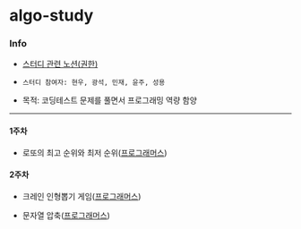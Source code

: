 # algo-study

### Info

- [스터디 관련 노션(권한)](https://www.notion.so/e20a13ddb2f54d598c29da2304384fea)

- `스터디 참여자: 현우, 광석, 민재, 윤주, 성용`

- 목적: 코딩테스트 문제를 풀면서 프로그래밍 역량 함양

---

#### 1주차

- 로또의 최고 순위와 최저 순위([프로그래머스](https://programmers.co.kr/learn/courses/30/lessons/77484?language=javascript))

#### 2주차

- 크레인 인형뽑기 게임([프로그래머스](https://programmers.co.kr/learn/courses/30/lessons/64061))

- 문자열 압축([프로그래머스](https://programmers.co.kr/learn/courses/30/lessons/60057#))
